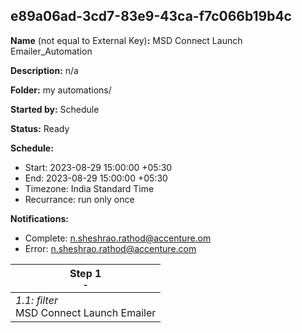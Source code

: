 ## e89a06ad-3cd7-83e9-43ca-f7c066b19b4c

**Name** (not equal to External Key)**:** MSD Connect Launch Emailer_Automation


**Description:** n/a

**Folder:** my automations/

**Started by:** Schedule

**Status:** Ready

**Schedule:**

* Start: 2023-08-29 15:00:00 +05:30
* End: 2023-08-29 15:00:00 +05:30
* Timezone: India Standard Time
* Recurrance: run only once

**Notifications:**

* Complete: n.sheshrao.rathod@accenture.om
* Error: n.sheshrao.rathod@accenture.com

| Step 1<br>_<small>-</small>_ |
| --- |
| _1.1: filter_<br>MSD Connect Launch Emailer |

